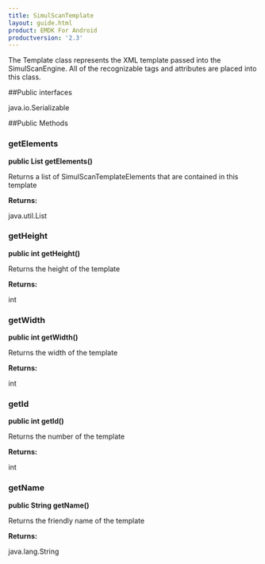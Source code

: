 ```yaml
---
title: SimulScanTemplate
layout: guide.html
product: EMDK For Android
productversion: '2.3'
---
```


The Template class represents the XML template passed into the SimulScanEngine. 
 All of the recognizable tags and attributes are placed into this class.

##Public interfaces

java.io.Serializable

##Public Methods

### getElements

**public List getElements()**

Returns a list of SimulScanTemplateElements that are contained in this template

**Returns:**

java.util.List

### getHeight

**public int getHeight()**

Returns the height of the template

**Returns:**

int

### getWidth

**public int getWidth()**

Returns the width of the template

**Returns:**

int

### getId

**public int getId()**

Returns the number of the template

**Returns:**

int

### getName

**public String getName()**

Returns the friendly name of the template

**Returns:**

java.lang.String










